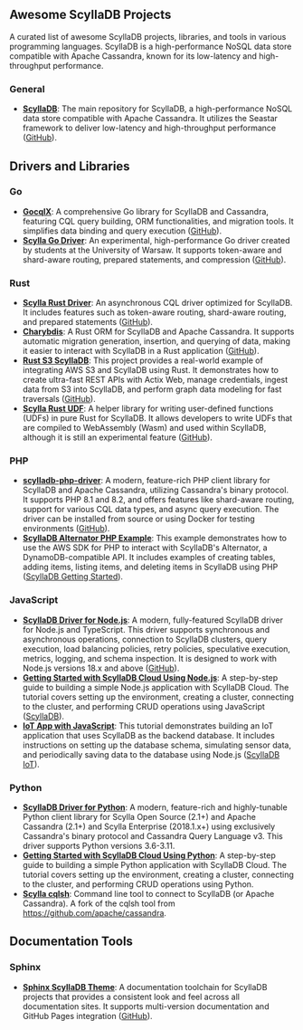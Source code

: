 ## Awesome ScyllaDB Projects

A curated list of awesome ScyllaDB projects, libraries, and tools in various programming languages. ScyllaDB is a high-performance NoSQL data store compatible with Apache Cassandra, known for its low-latency and high-throughput performance.

### General

- **[ScyllaDB](https://github.com/scylladb/scylladb)**: The main repository for ScyllaDB, a high-performance NoSQL data store compatible with Apache Cassandra. It utilizes the Seastar framework to deliver low-latency and high-throughput performance​ ([GitHub](https://github.com/scylladb/scylladb))​.

## Drivers and Libraries

### Go

- **[GocqlX](https://github.com/scylladb/gocqlx)**: A comprehensive Go library for ScyllaDB and Cassandra, featuring CQL query building, ORM functionalities, and migration tools. It simplifies data binding and query execution​ ([GitHub](https://github.com/scylladb/gocqlx))​.
- **[Scylla Go Driver](https://github.com/scylladb/scylla-go-driver)**: An experimental, high-performance Go driver created by students at the University of Warsaw. It supports token-aware and shard-aware routing, prepared statements, and compression​ ([GitHub](https://github.com/scylladb/scylla-go-driver))​.

### Rust

- **[Scylla Rust Driver](https://github.com/scylladb/scylla-rust-driver)**: An asynchronous CQL driver optimized for ScyllaDB. It includes features such as token-aware routing, shard-aware routing, and prepared statements​ ([GitHub](https://github.com/scylladb/scylla-rust-driver))​.
- **[Charybdis](https://github.com/nodecosmos/charybdis)**: A Rust ORM for ScyllaDB and Apache Cassandra. It supports automatic migration generation, insertion, and querying of data, making it easier to interact with ScyllaDB in a Rust application​ ([GitHub](https://github.com/nodecosmos/charybdis))​.
- **[Rust S3 ScyllaDB](https://github.com/javiramos1/rust-s3-scylladb)**: This project provides a real-world example of integrating AWS S3 and ScyllaDB using Rust. It demonstrates how to create ultra-fast REST APIs with Actix Web, manage credentials, ingest data from S3 into ScyllaDB, and perform graph data modeling for fast traversals​ ([GitHub](https://github.com/javiramos1/rust-s3-scylladb))​.
- **[Scylla Rust UDF](https://github.com/scylladb/scylla-rust-udf)**: A helper library for writing user-defined functions (UDFs) in pure Rust for ScyllaDB. It allows developers to write UDFs that are compiled to WebAssembly (Wasm) and used within ScyllaDB, although it is still an experimental feature​ ([GitHub](https://github.com/scylladb/scylla-rust-udf))​.

### PHP

- **[scylladb-php-driver](https://github.com/he4rt/scylladb-php-driver)**: A modern, feature-rich PHP client library for ScyllaDB and Apache Cassandra, utilizing Cassandra's binary protocol. It supports PHP 8.1 and 8.2, and offers features like shard-aware routing, support for various CQL data types, and async query execution. The driver can be installed from source or using Docker for testing environments​ ([GitHub](https://github.com/he4rt/scylladb-php-driver))​​.
- **[ScyllaDB Alternator PHP Example](https://cloud-getting-started.scylladb.com/stable/alternator/build-with-php.html)**: This example demonstrates how to use the AWS SDK for PHP to interact with ScyllaDB's Alternator, a DynamoDB-compatible API. It includes examples of creating tables, adding items, listing items, and deleting items in ScyllaDB using PHP​ ([ScyllaDB Getting Started](https://cloud-getting-started.scylladb.com/stable/alternator/build-with-php.html))​.

### JavaScript

- **[ScyllaDB Driver for Node.js](https://github.com/expressots/scylladb-driver)**: A modern, fully-featured ScyllaDB driver for Node.js and TypeScript. This driver supports synchronous and asynchronous operations, connection to ScyllaDB clusters, query execution, load balancing policies, retry policies, speculative execution, metrics, logging, and schema inspection. It is designed to work with Node.js versions 18.x and above​ ([GitHub](https://github.com/expressots/scylladb-driver))​.
- **[Getting Started with ScyllaDB Cloud Using Node.js](https://www.scylladb.com/2023/03/02/getting-started-with-scylladb-cloud-using-node-js-part-1/)**: A step-by-step guide to building a simple Node.js application with ScyllaDB Cloud. The tutorial covers setting up the environment, creating a cluster, connecting to the cluster, and performing CRUD operations using JavaScript​ ([ScyllaDB](https://www.scylladb.com/2023/03/02/getting-started-with-scylladb-cloud-using-node-js-part-1/))​.
- **[IoT App with JavaScript](https://iot.scylladb.com/stable/build-with-javascript.html)**: This tutorial demonstrates building an IoT application that uses ScyllaDB as the backend database. It includes instructions on setting up the database schema, simulating sensor data, and periodically saving data to the database using Node.js​ ([ScyllaDB IoT](https://iot.scylladb.com/stable/build-with-javascript.html))​.

### Python

- **[ScyllaDB Driver for Python](https://github.com/scylladb/python-driver)**: A modern, feature-rich and highly-tunable Python client library for Scylla Open Source (2.1+) and Apache Cassandra (2.1+) and Scylla Enterprise (2018.1.x+) using exclusively Cassandra's binary protocol and Cassandra Query Language v3. This driver supports Python versions 3.6-3.11.
- **[Getting Started with ScyllaDB Cloud Using Python](https://cloud-getting-started.scylladb.com/stable/build-with-python.html)**: A step-by-step guide to building a simple Python application with ScyllaDB Cloud. The tutorial covers setting up the environment, creating a cluster, connecting to the cluster, and performing CRUD operations using Python.
- **[Scylla cqlsh](https://github.com/scylladb/scylla-cqlsh)**: Command line tool to connect to ScyllaDB (or Apache Cassandra). A fork of the cqlsh tool from https://github.com/apache/cassandra.

## Documentation Tools

### Sphinx

- **[Sphinx ScyllaDB Theme](https://github.com/scylladb/sphinx-scylladb-theme)**: A documentation toolchain for ScyllaDB projects that provides a consistent look and feel across all documentation sites. It supports multi-version documentation and GitHub Pages integration​ ([GitHub](https://github.com/scylladb/sphinx-scylladb-theme))​.
